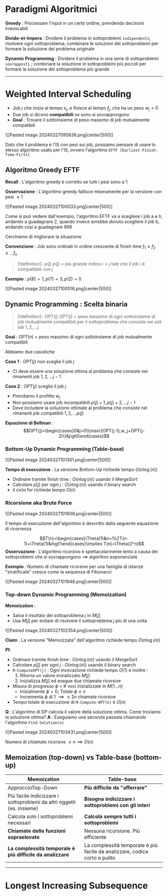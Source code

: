 # Paradigmi Algoritmici

**Greedy** : Processare l'input in un certo ordine, prendendo decisioni irrevocabili

**Divide-et-Impera** : Dividere il problema in sottoproblemi `indipendenti`; risolvere ogni sottoproblema; combinare le soluzioni dei sottoproblemi per formare la soluzione del problema originale

**Dynamic Programming** : Dividere il problema in una serie di sottoproblemi `sovrapposti` ; combinare la soluzione in sottoproblemi più piccoli per formare la soluzione del sottoproblema più grande

----

# Weighted Interval Scheduling

- Job $j$ che inizia al tempo $s_j$, e finisce al tempo $f_j$, che ha un peso $w_j\gt0$
- Due job si dicono **compatibili** se sono si sovrappongono
- **Goal** : Trovare il sottoinsieme di peso massimo di job mutualmente compatibili

![[Pasted image 20240327095836.png|center|500]]

Dato che il problema è l'IS con pesi sui job, possiamo pensare di usare lo stesso algoritmo usato per l'IS, ovvero l'algoritmo `EFTF [Earliest-Finish-Time-First]`

## Algoritmo Greedy EFTF

**Recall** : L'algoritmo greedy è corretto se tutti i pesi sono a 1

**Osservazione** : L'algoritmo greedy fallisce miseramente per la versione con pesi $\neq1$

![[Pasted image 20240327100033.png|center|500]]

Come si può vedere dall'esempio, l'algoritmo EFTF va a scegliere i job a e h, andando a guadagnare 2, quando invece avrebbe dovuto scegliere il job b, andando cosi a guadagnare 999

Cerchiamo di migliorare la situazione

**Convenzione** : Job sono ordinati in ordine crescente di finish time $f_1\leq f_2\leq\dots f_n$

>[!definition]- $p(j)$
>$p(j)$ = più grande indice $i\lt j$ tale che il job $i$ è compatibile con $j$

**Esempio** : $p(8)=1,p(7)=3,p(2)=0$

![[Pasted image 20240327100516.png|center|500]]

## Dynamic Programming : Scelta binaria

>[!definition]- OPT(j)
>$OPT(j)$ = peso massimo di ogni sottoinsieme di job mutualmente compatibili per il sottoproblema che consiste nei soli job $1,2,\dots j$

**Goal** : $OPT(n)$ = peso massimo di ogni sottoinsieme di job mutualmente compatibili

Abbiamo due casistiche

**Caso 1** : $OPT(j)$ non sceglie il job $j$
- CI deve essere una soluzione ottima al problema che consiste nei rimanenti job $1,2,\dots j-1$

**Caso 2** : $OPT(j)$ sceglie il job $j$
- Prendiamo il profitto $w_j$
- Non possiamo usare job incompatibili ${p(j)+1,p(j)+2,\dots j-1}$
- Deve includere la soluzione ottimale al problema che consiste nel rimanenti job compatibili $1,2,\dots p(j)$

**Equazione di Bellman** : $$OPT(j)=\begin{cases}0&j=0\\\max\{OPT(j-1),w_j+OPT(j-2)\}&j\gt0\end{cases}$$
### Bottom-Up Dynamic Programming (Table-base)

![[Pasted image 20240327101301.png|center|500]]

**Tempo di esecuzione** : La versione Bottom-Up richiede tempo $O(n\log(n))$
- Ordinare tramite finish time : $O(n\log(n))$ usando il MergeSort
- Calcolare $p[j]$ per ogni $j$ : $O(n\log(n))$ usando il binary search
- Il ciclo for richiede tempo $O(n)$

### Ricorsione aka Brute Force

![[Pasted image 20240327101608.png|center|500]]

Il tempo di esecuzione dell'algoritmo è descritto dalla seguente equazione di ricorrenza

$$T(n)=\begin{cases}\Theta(1)&n=1\\2T(n-1)+\Theta(1)&n\gt1\end{cases}\implies T(n)=\Theta(2^n)$$
**Osservazione** : L'algoritmo ricorsivo è spettacolarmente lento a causa dei sottoproblemi che si sovrappongono $\implies$ algoritmo esponenziale

**Esempio** : Numero di chiamate ricorsive per una famiglia di istanze "stratificate" cresce come la sequenza di Fibonacci

![[Pasted image 20240327101948.png|center|500]]

### Top-down Dynamic Programming (Memoization)

**Memoization** :
- Salva il risultato del sottoproblema $j$ in $M[j]$
- Usa $M[j]$ per evitare di risolvere il sottoproblema $j$ più di una volta

![[Pasted image 20240327102354.png|center|500]]

**Claim** : La versione "Memoizzata" dell'algoritmo richiede tempo $O(n\log(n))$

**Pf.**
- Ordinare tramite finish time : $O(n\log(n))$ usando il MergeSort
- Calcolare $p[j]$ per ogni $j$ : $O(n\log(n))$ usando il binary search
- `M-ComputeOPT(j)` : Ogni invocazione richiede tempo $O(1)$ e inoltre :
	1) Ritorna un valore inizializzato $M[j]$
	2) Inizializza $M[j]$ ed esegue due chiamate ricorsive
- Misura di progresso $\phi$ = # voci inizializzate in $M[1\dots n]$
	- Inizialmente $\phi=0$; Totale $\phi\leq n$
	- Incrementa $\phi$ di 1 $\implies\leq 2n$ chiamate ricorsive
- Tempo totale di esecuzione di `M-Compute-OPT(n)` è $O(n)$

**Q** : L'algoritmo di DP calcola il valore della soluzione ottima. Come troviamo la soluzione ottima?
**A** : Eseguiamo una seconda passata chiamando l'algoritmo `Find-Solution(n)`

![[Pasted image 20240327103431.png|center|500]]

Numero di chiamate ricorsive $\leq n\implies O(n)$

## Memoization (top-down) vs Table-base (bottom-up)

| Memoization                                                           | Table-base                                                                 |
| --------------------------------------------------------------------- | -------------------------------------------------------------------------- |
| ApproccioTop-Down                                                     | **Più difficile da "afferrare"**                                           |
| Più facile indicizzare i sottoproblemi da altri oggetti (es. insieme) | **Bisogna indicizzare i sottoproblemi con gli interi**                     |
| Calcola solo i sottoproblemi necessari                                | **Calcola sempre tutti i sottoproblemi**                                   |
| **Chiamate delle funzioni sopraelevate**                              | Nessuna ricorsione. Più efficiente                                         |
| **La complessità temporale è più difficile da analizzare**            | La complessità temporale è più facile da analizzare, codice corto e pulito |

----

# Longest Increasing Subsequence

